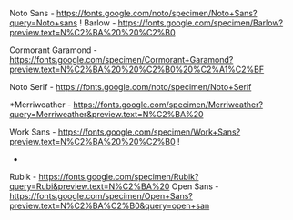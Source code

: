 
<!-- Fontes do Livro -->
<!-- Título -->
Noto Sans - https://fonts.google.com/noto/specimen/Noto+Sans?query=Noto+sans !
Barlow - https://fonts.google.com/specimen/Barlow?preview.text=N%C2%BA%20%20%C2%B0

<!-- Citação -->
Cormorant Garamond - https://fonts.google.com/specimen/Cormorant+Garamond?preview.text=N%C2%BA%20%20%C2%B0%20%C2%A1%C2%BF

Noto Serif -  https://fonts.google.com/noto/specimen/Noto+Serif



*Merriweather - https://fonts.google.com/specimen/Merriweather?query=Merriweather&preview.text=N%C2%BA%20

<!-- Texto -->
Work Sans - https://fonts.google.com/specimen/Work+Sans?preview.text=N%C2%BA%20%20%C2%B0 !


*
Rubik - https://fonts.google.com/specimen/Rubik?query=Rubi&preview.text=N%C2%BA%20
Open Sans  -  https://fonts.google.com/specimen/Open+Sans?preview.text=N%C2%BA%C2%B0&query=open+san
